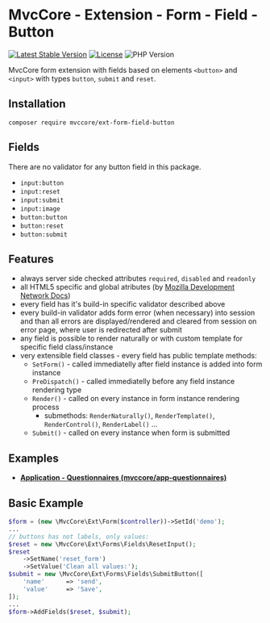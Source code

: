# MvcCore - Extension - Form - Field - Button

[![Latest Stable Version](https://img.shields.io/badge/Stable-v5.2.0-brightgreen.svg?style=plastic)](https://github.com/mvccore/ext-form-field-button/releases)
[![License](https://img.shields.io/badge/License-BSD%203-brightgreen.svg?style=plastic)](https://mvccore.github.io/docs/mvccore/5.0.0/LICENSE.md)
![PHP Version](https://img.shields.io/badge/PHP->=5.4-brightgreen.svg?style=plastic)

MvcCore form extension with fields based on elements `<button>` and `<input>` with types `button`, `submit` and `reset`.

## Installation
```shell
composer require mvccore/ext-form-field-button
```

## Fields
There are no validator for any button field in this package.
- `input:button`
- `input:reset`
- `input:submit`
- `input:image`
- `button:button`
- `button:reset`
- `button:submit`

## Features
- always server side checked attributes `required`, `disabled` and `readonly`
- all HTML5 specific and global atributes (by [Mozilla Development Network Docs](https://developer.mozilla.org/en-US/docs/Web/HTML/Reference))
- every field has it's build-in specific validator described above
- every build-in validator adds form error (when necessary) into session
  and than all errors are displayed/rendered and cleared from session on error page, 
  where user is redirected after submit
- any field is possible to render naturally or with custom template for specific field class/instance
- very extensible field classes - every field has public template methods:
	- `SetForm()`		- called immediatelly after field instance is added into form instance
	- `PreDispatch()`	- called immediatelly before any field instance rendering type
	- `Render()`		- called on every instance in form instance rendering process
		- submethods: `RenderNaturally()`, `RenderTemplate()`, `RenderControl()`, `RenderLabel()` ...
	- `Submit()`		- called on every instance when form is submitted

## Examples
- [**Application - Questionnaires (mvccore/app-questionnaires)**](https://github.com/mvccore/app-questionnaires)

## Basic Example

```php
$form = (new \MvcCore\Ext\Form($controller))->SetId('demo');
...
// buttons has not labels, only values:
$reset = new \MvcCore\Ext\Forms\Fields\ResetInput();
$reset
	->SetName('reset_form')
	->SetValue('Clean all values:');
$submit = new \MvcCore\Ext\Forms\Fields\SubmitButton([
	'name'		=> 'send',
	'value'		=> 'Save',
]);
...
$form->AddFields($reset, $submit);
```
